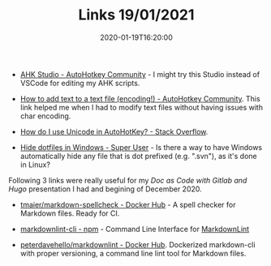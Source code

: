 ﻿---
title: "Links 19/01/2021"
date: 2020-01-19T16:20:00
categories:
  - linkdumps
tags:
  - blog
  - learning
---

* [AHK Studio - AutoHotkey Community](https://www.autohotkey.com/boards/viewtopic.php?f=62&t=300) - I might try this Studio instead of VSCode for editing my AHK scripts.

* [How to add text to a text file (encoding!) - AutoHotkey Community](https://www.autohotkey.com/boards/viewtopic.php?t=61744). This link helped me when I had to modify text files without having issues with char encoding.

* [How do I use Unicode in AutoHotKey? - Stack Overflow](https://stackoverflow.com/questions/15635635/how-do-i-use-unicode-in-autohotkey).

* [Hide dotfiles in Windows - Super User](https://superuser.com/questions/236939/hide-dotfiles-in-windows) - Is there a way to have Windows automatically hide any file that is dot prefixed (e.g. ".svn"), as it's done in Linux?

Following 3 links were really useful for my _Doc as Code with Gitlab and Hugo_ presentation I had and begining of December 2020.

* [tmaier/markdown-spellcheck - Docker Hub](https://hub.docker.com/r/tmaier/markdown-spellcheck) - A spell checker for Markdown files. Ready for CI. 

* [markdownlint-cli - npm](https://www.npmjs.com/package/markdownlint-cli) - Command Line Interface for [MarkdownLint](https://github.com/DavidAnson/markdownlint)

* [peterdavehello/markdownlint - Docker Hub](https://hub.docker.com/r/peterdavehello/markdownlint/). Dockerized markdown-cli with proper versioning, a command line lint tool for Markdown files.
